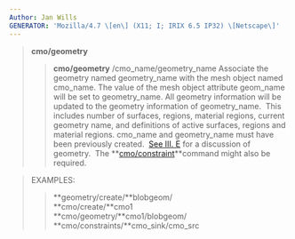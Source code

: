 ```yaml
---
Author: Jan Wills
GENERATOR: 'Mozilla/4.7 \[en\] (X11; I; IRIX 6.5 IP32) \[Netscape\]'
---
```


> **cmo/geometry**
>
> > **cmo/geometry** /cmo\_name/geometry\_name
> > Associate the geometry named geometry\_name with the mesh object
> > named cmo\_name. The value of the mesh object attribute geom\_name
> > will be set to geometry\_name. All geometry information will be
> > updated to the geometry information of geometry\_name.  This
> > includes number of surfaces, regions, material regions, current
> > geometry name, and definitions of active surfaces, regions and
> > material regions. cmo\_name and geometry\_name must have been
> > previously created.  [See III. E](geometries.md) for a discussion
> > of geometry.  The **[cmo/constraint](cmo_constraint.md)**command
> > might also be required.

> EXAMPLES:
>
> > **geometry/create/**blobgeom/\
> > **cmo/create/**cmo1\
> > **cmo/geometry/**cmo1/blobgeom/\
> > **cmo/constraints/**cmo\_sink/cmo\_src
